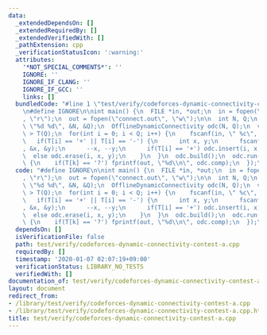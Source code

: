 ```yaml
---
data:
  _extendedDependsOn: []
  _extendedRequiredBy: []
  _extendedVerifiedWith: []
  _pathExtension: cpp
  _verificationStatusIcon: ':warning:'
  attributes:
    '*NOT_SPECIAL_COMMENTS*': ''
    IGNORE: ''
    IGNORE_IF_CLANG: ''
    IGNORE_IF_GCC: ''
    links: []
  bundledCode: "#line 1 \"test/verify/codeforces-dynamic-connectivity-contest-a.cpp\"\
    \n#define IGNORE\n\nint main() {\n  FILE *in, *out;\n  in = fopen(\"connect.in\"\
    , \"r\");\n  out = fopen(\"connect.out\", \"w\");\n\n  int N, Q;\n  fscanf(in,\
    \ \"%d %d\", &N, &Q);\n  OfflineDynamicConnectivity odc(N, Q);\n  vector< char\
    \ > T(Q);\n  for(int i = 0; i < Q; i++) {\n    fscanf(in, \" %c\", &T[i]);\n \
    \   if(T[i] == '+' || T[i] == '-') {\n      int x, y;\n      fscanf(in, \"%d %d\"\
    , &x, &y);\n      --x, --y;\n      if(T[i] == '+') odc.insert(i, x, y);\n    \
    \  else odc.erase(i, x, y);\n    }\n  }\n  odc.build();\n  odc.run([&](int k)\
    \ {\n    if(T[k] == '?') fprintf(out, \"%d\\n\", odc.comp);\n  });\n}\n\n"
  code: "#define IGNORE\n\nint main() {\n  FILE *in, *out;\n  in = fopen(\"connect.in\"\
    , \"r\");\n  out = fopen(\"connect.out\", \"w\");\n\n  int N, Q;\n  fscanf(in,\
    \ \"%d %d\", &N, &Q);\n  OfflineDynamicConnectivity odc(N, Q);\n  vector< char\
    \ > T(Q);\n  for(int i = 0; i < Q; i++) {\n    fscanf(in, \" %c\", &T[i]);\n \
    \   if(T[i] == '+' || T[i] == '-') {\n      int x, y;\n      fscanf(in, \"%d %d\"\
    , &x, &y);\n      --x, --y;\n      if(T[i] == '+') odc.insert(i, x, y);\n    \
    \  else odc.erase(i, x, y);\n    }\n  }\n  odc.build();\n  odc.run([&](int k)\
    \ {\n    if(T[k] == '?') fprintf(out, \"%d\\n\", odc.comp);\n  });\n}\n\n"
  dependsOn: []
  isVerificationFile: false
  path: test/verify/codeforces-dynamic-connectivity-contest-a.cpp
  requiredBy: []
  timestamp: '2020-01-07 02:07:19+09:00'
  verificationStatus: LIBRARY_NO_TESTS
  verifiedWith: []
documentation_of: test/verify/codeforces-dynamic-connectivity-contest-a.cpp
layout: document
redirect_from:
- /library/test/verify/codeforces-dynamic-connectivity-contest-a.cpp
- /library/test/verify/codeforces-dynamic-connectivity-contest-a.cpp.html
title: test/verify/codeforces-dynamic-connectivity-contest-a.cpp
---
```


